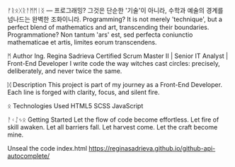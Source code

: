ᚠᚱᛟᚷᚱᚨᛗᛗᛁᛝ — 프로그래밍? 그것은 단순한 '기술'이 아니라, 수학과 예술의 경계를 넘나드는 완벽한 조화이니라.
Programming? It is not merely 'technique', but a perfect blend of mathematics and art, transcending their boundaries.
Programmatione? Non tantum 'ars' est, sed perfecta coniunctio mathematicae et artis, limites eorum transcendens.

ᛗ Author
Ing. Regina Sadrieva Certified Scrum Master II | Senior IT Analyst | Front-End Developer I write code the way witches cast circles: precisely, deliberately, and never twice the same.

ᛞ Description
This project is part of my journey as a Front-End Developer.
Each line is forged with clarity, focus, and silent fire.

ᛟ Technologies Used
HTML5
SCSS
JavaScript

ᚨᚲᛇᛃᛟ Getting Started
Let the flow of code become effortless.
Let fire of skill awaken.
Let all barriers fall.
Let harvest come.
Let the craft become mine.

Unseal the code index.html https://reginasadrieva.github.io/github-api-autocomplete/
